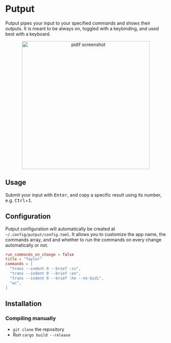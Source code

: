 # Putput

Putput pipes your input to your specified commands and shows their outputs. It is meant to be always on, toggled with a keybinding, and used best with a keyboard.

<p align="center"> <img alt="pidif screenshot" width="400" src="https://github.com/user-attachments/assets/62bdaa88-cd6b-4d9c-802b-e13f00bc3c5e" /></p>

## Usage

Submit your input with <kbd>Enter</kbd>, and copy a specific result using its number, e.g. <kbd>Ctrl</kbd>+<kbd>1</kbd>.

## Configuration

Putput configuration will automatically be created at `~/.config/putput/config.toml`. It allows you to customize the app name, the commands array, and and whether to run the commands on every change automatically or not.

```toml
run_commands_on_change = false
title = "Taylor"
commands = [
  "trans --indent 0 --brief :sv",
  "trans --indent 0 --brief :en",
  "trans --indent 0 --brief :he --no-bidi",
  "wc",
]
```

## Installation

### Compiling manually

- `git clone` the repository
- Run `cargo build --release`

